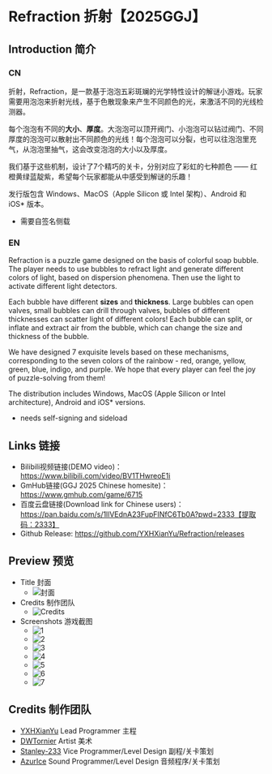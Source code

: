 # Refraction 折射【2025GGJ】

## Introduction 简介

### CN

折射，Refraction，是一款基于泡泡五彩斑斓的光学特性设计的解谜小游戏。玩家需要用泡泡来折射光线，基于色散现象来产生不同颜色的光，来激活不同的光线检测器。

每个泡泡有不同的**大小**、**厚度**。大泡泡可以顶开阀门、小泡泡可以钻过阀门、不同厚度的泡泡可以散射出不同颜色的光线！每个泡泡可以分裂，也可以往泡泡里充气，从泡泡里抽气，这会改变泡泡的大小以及厚度。

我们基于这些机制，设计了7个精巧的关卡，分别对应了彩虹的七种颜色 —— 红橙黄绿蓝靛紫，希望每个玩家都能从中感受到解谜的乐趣！

发行版包含 Windows、MacOS（Apple Silicon 或 Intel 架构）、Android 和 iOS* 版本。
* 需要自签名侧载

### EN

Refraction is a puzzle game designed on the basis of colorful soap bubble. The player needs to use bubbles to refract light and generate different colors of light, based on dispersion phenomena. Then use the light to activate different light detectors.

Each bubble have different **sizes** and **thickness**. Large bubbles can open valves, small bubbles can drill through valves, bubbles of different thicknesses can scatter light of different colors! Each bubble can split, or inflate and extract air from the bubble, which can change the size and thickness of the bubble.

We have designed 7 exquisite levels based on these mechanisms, corresponding to the seven colors of the rainbow - red, orange, yellow, green, blue, indigo, and purple. We hope that every player can feel the joy of puzzle-solving from them!

The distribution includes Windows, MacOS (Apple Silicon or Intel architecture), Android and iOS* versions.
* needs self-signing and sideload

## Links 链接

* Bilibili视频链接(DEMO video)：https://www.bilibili.com/video/BV1THwreoE1i
* GmHub链接(GGJ 2025 Chinese homesite)：https://www.gmhub.com/game/6715
* 百度云盘链接(Download link for Chinese users)：https://pan.baidu.com/s/1llVEdnA23FupFINfC6Tb0A?pwd=2333【提取码：2333】
* Github Release: https://github.com/YXHXianYu/Refraction/releases

## Preview 预览

* Title 封面
  * ![封面](https://github.com/user-attachments/assets/aded84d0-bc95-43ed-a23d-8246e87b8586)
* Credits 制作团队
  * ![Credits](https://github.com/user-attachments/assets/35b458f3-77e9-4cf6-aef7-9d480f3a8b3a)
* Screenshots 游戏截图
  * ![1](https://github.com/user-attachments/assets/664fa6bb-ced4-4ccb-aece-8f6e8bfa8ba3)
  * ![2](https://github.com/user-attachments/assets/3d74f4b9-b0a2-4cd4-89df-d11e14975a7a)
  * ![3](https://github.com/user-attachments/assets/ade39d48-cb6b-42b8-83d3-6fb2c4b53299)
  * ![4](https://github.com/user-attachments/assets/1d0a30bc-f192-48f1-9f3f-9a30b33862d0)
  * ![5](https://github.com/user-attachments/assets/86d58797-1ebf-4634-bb5e-c4c5bd4198d2)
  * ![6](https://github.com/user-attachments/assets/5182991b-9e82-465b-bf9e-e577d193ec10)
  * ![7](https://github.com/user-attachments/assets/6aefd898-9053-42c8-bffe-e07461584677)

## Credits 制作团队
- [YXHXianYu](https://github.com/YXHXianYu) Lead Programmer 主程
- [DWTornier](https://github.com/DWTornier) Artist 美术
- [Stanley-233](https://github.com/Stanley-233) Vice Programmer/Level Design 副程/关卡策划
- [AzurIce](https://github.com/AzurIce) Sound Programmer/Level Design 音频程序/关卡策划



